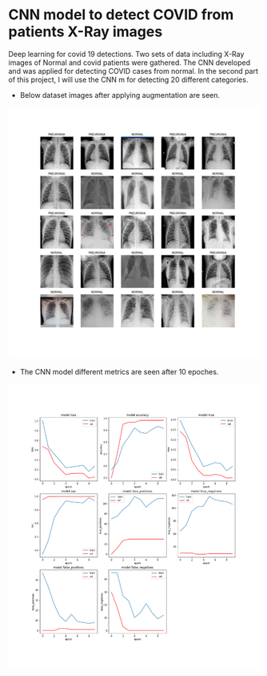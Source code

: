# CNN model to detect COVID from patients X-Ray images

Deep learning for covid 19 detections. Two sets of data including X-Ray images of Normal and covid patients were gathered.
The CNN developed and was applied for detecting COVID cases from normal. In the second part of this project, I will use the CNN m for detecting 20 different categories.

* Below dataset images after applying augmentation are seen.

<p align="center">
  <img src="Assets/plot_01_assets_2.png" >
</p>


* The CNN model different metrics are seen after 10 epoches.
<p align="center">
  <img src="Figures/plot_01_1.png" >
</p>

